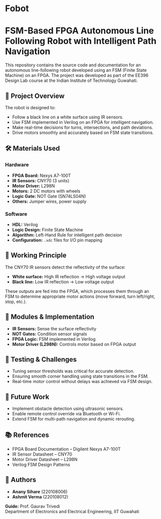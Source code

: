# Fobot

# FSM-Based FPGA Autonomous Line Following Robot with Intelligent Path Navigation

This repository contains the source code and documentation for an autonomous line-following robot developed using an FSM (Finite State Machine) on an FPGA. The project was developed as part of the EE396 Design Lab course at the Indian Institute of Technology Guwahati.

## 📌 Project Overview

The robot is designed to:
- Follow a black line on a white surface using IR sensors.
- Use FSM implemented in Verilog on an FPGA for intelligent navigation.
- Make real-time decisions for turns, intersections, and path deviations.
- Drive motors smoothly and accurately based on FSM state transitions.

## 🛠 Materials Used

### Hardware
- **FPGA Board:** Nexys A7-100T  
- **IR Sensors:** CNY70 (3 units)  
- **Motor Driver:** L298N  
- **Motors:** 2 DC motors with wheels  
- **Logic Gate:** NOT Gate (SN74LS04N)  
- **Others:** Jumper wires, power supply  

### Software
- **HDL:** Verilog  
- **Logic Design:** Finite State Machine  
- **Algorithm:** Left-Hand Rule for intelligent path decision  
- **Configuration:** `.xdc` files for I/O pin mapping  

## 🧠 Working Principle

The CNY70 IR sensors detect the reflectivity of the surface:
- **White surface:** High IR reflection → High voltage output
- **Black line:** Low IR reflection → Low voltage output

These outputs are fed into the FPGA, which processes them through an FSM to determine appropriate motor actions (move forward, turn left/right, stop, etc.).

## 🔩 Modules & Implementation

- **IR Sensors:** Sense the surface reflectivity
- **NOT Gates:** Condition sensor signals
- **FPGA Logic:** FSM implemented in Verilog
- **Motor Driver (L298N):** Controls motor based on FPGA output

## 🧪 Testing & Challenges

- Tuning sensor thresholds was critical for accurate detection.
- Ensuring smooth corner handling using state transitions in the FSM.
- Real-time motor control without delays was achieved via FSM design.

## 🚀 Future Work

- Implement obstacle detection using ultrasonic sensors.
- Enable remote control override via Bluetooth or Wi-Fi.
- Extend FSM for multi-path navigation and dynamic rerouting.

## 📚 References

- FPGA Board Documentation – Digilent Nexys A7-100T
- IR Sensor Datasheet – CNY70
- Motor Driver Datasheet – L298N
- Verilog FSM Design Patterns

## 👥 Authors

- **Anany Sihare** (220108006)  
- **Ashmit Verma** (220108012)  

**Guide:** Prof. Gaurav Trivedi  
Department of Electronics and Electrical Engineering, IIT Guwahati
